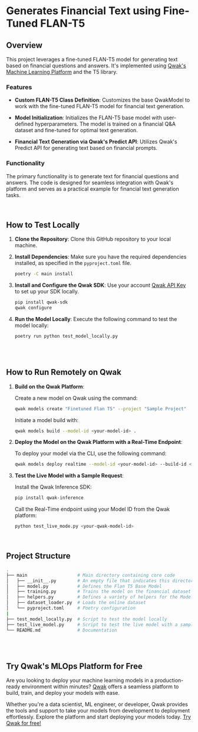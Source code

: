 # Generates Financial Text using Fine-Tuned FLAN-T5

## Overview

This project leverages a fine-tuned FLAN-T5 model for generating text based on financial questions and answers. It's implemented using [Qwak's Machine Learning Platform](https://www.qwak.com/) and the T5 library.

### Features

- **Custom FLAN-T5 Class Definition**: Customizes the base QwakModel to work with the fine-tuned FLAN-T5 model for financial text generation.
  
- **Model Initialization**: Initializes the FLAN-T5 base model with user-defined hyperparameters. The model is trained on a financial Q&A dataset and fine-tuned for optimal text generation.

- **Financial Text Generation via Qwak's Predict API**: Utilizes Qwak's Predict API for generating text based on financial prompts.

### Functionality

The primary functionality is to generate text for financial questions and answers. The code is designed for seamless integration with Qwak's platform and serves as a practical example for financial text generation tasks.


<br>

## How to Test Locally


1. **Clone the Repository**: Clone this GitHub repository to your local machine.

2. **Install Dependencies**: Make sure you have the required dependencies installed, as specified in the `pyproject.toml` file.

    ```bash
    poetry -C main install
    ```

3. **Install and Configure the Qwak SDK**: Use your account [Qwak API Key](https://docs.qwak.com/docs/getting-started#configuring-qwak-sdk) to set up your SDK locally.

    ```bash
    pip install qwak-sdk
    qwak configure
    ```

5. **Run the Model Locally**: Execute the following command to test the model locally:

   ```bash
   poetry run python test_model_locally.py
   ```

<br>

<br>

## How to Run Remotely on Qwak

1. **Build on the Qwak Platform**:

    Create a new model on Qwak using the command:

    ```bash
    qwak models create "Finetuned Flan T5" --project "Sample Project"
    ```


    Initiate a model build with:

    ```bash
    qwak models build --model-id <your-model-id> .
    ```


2. **Deploy the Model on the Qwak Platform with a Real-Time Endpoint**:

    To deploy your model via the CLI, use the following command:

    ```bash
    qwak models deploy realtime --model-id <your-model-id> --build-id <your-build-id>
    ```

3. **Test the Live Model with a Sample Request**:

    Install the Qwak Inference SDK:

    ```bash
    pip install qwak-inference
    ```

    Call the Real-Time endpoint using your Model ID from the Qwak platform:

    ```bash
    python test_live_mode.py <your-qwak-model-id>
    ```

<br>


## Project Structure

```bash
.
├── main                   # Main directory containing core code
│   ├── __init__.py        # An empty file that indicates this directory is a Python package
│   ├── model.py           # Defines the Flan T5 Base Model
│   ├── training.py        # Trains the model on the financial dataset Model
│   ├── helpers.py         # Defines a variety of helpers for the Model
│   ├── dataset_loader.py  # Loads the online dataset
│   └── pyproject.toml     # Poetry configuration
|
├── test_model_locally.py  # Script to test the model locally
├── test_live_model.py     # Script to test the live model with a sample REST request
└── README.md              # Documentation
```


<br>
<br>

## Try Qwak's MLOps Platform for Free

Are you looking to deploy your machine learning models in a production-ready environment within minutes? [Qwak](https://www.qwak.com/) offers a seamless platform to build, train, and deploy your models with ease.

Whether you're a data scientist, ML engineer, or developer, Qwak provides the tools and support to take your models from development to deployment effortlessly. Explore the platform and start deploying your models today. [Try Qwak for free!](https://www.qwak.com/)
